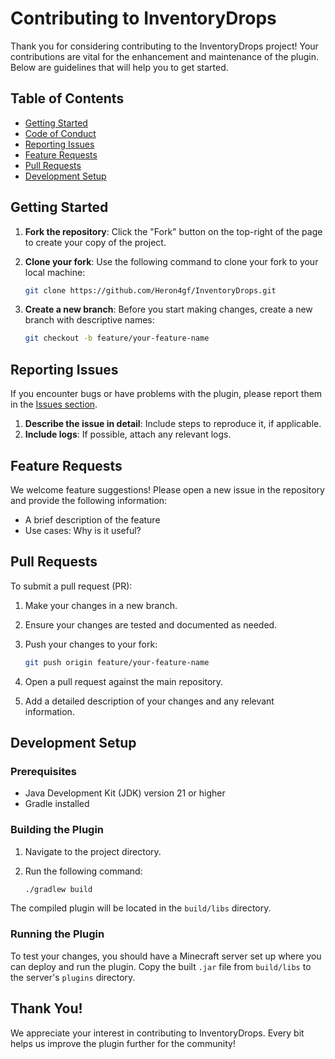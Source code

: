 # Contributing to InventoryDrops

Thank you for considering contributing to the InventoryDrops project! Your contributions are vital for the enhancement and maintenance of the plugin. Below are guidelines that will help you to get started.

## Table of Contents
- [Getting Started](#getting-started)
- [Code of Conduct](#code-of-conduct)
- [Reporting Issues](#reporting-issues)
- [Feature Requests](#feature-requests)
- [Pull Requests](#pull-requests)
- [Development Setup](#development-setup)

## Getting Started
1. **Fork the repository**: Click the "Fork" button on the top-right of the page to create your copy of the project.
2. **Clone your fork**: Use the following command to clone your fork to your local machine:

   ```bash
   git clone https://github.com/Heron4gf/InventoryDrops.git
   ```

3. **Create a new branch**: Before you start making changes, create a new branch with descriptive names:

   ```bash
   git checkout -b feature/your-feature-name
   ```

## Reporting Issues
If you encounter bugs or have problems with the plugin, please report them in the [Issues section](https://github.com/Heron4gf/InventoryDrops/issues).

1. **Describe the issue in detail**: Include steps to reproduce it, if applicable.
2. **Include logs**: If possible, attach any relevant logs.

## Feature Requests
We welcome feature suggestions! Please open a new issue in the repository and provide the following information:

- A brief description of the feature
- Use cases: Why is it useful?

## Pull Requests
To submit a pull request (PR):

1. Make your changes in a new branch.
2. Ensure your changes are tested and documented as needed.
3. Push your changes to your fork:

   ```bash
   git push origin feature/your-feature-name
   ```

4. Open a pull request against the main repository.
5. Add a detailed description of your changes and any relevant information.

## Development Setup
### Prerequisites
- Java Development Kit (JDK) version 21 or higher
- Gradle installed

### Building the Plugin
1. Navigate to the project directory.
2. Run the following command:

   ```bash
   ./gradlew build
   ```

The compiled plugin will be located in the `build/libs` directory.

### Running the Plugin
To test your changes, you should have a Minecraft server set up where you can deploy and run the plugin. Copy the built `.jar` file from `build/libs` to the server's `plugins` directory.

## Thank You!
We appreciate your interest in contributing to InventoryDrops. Every bit helps us improve the plugin further for the community!